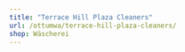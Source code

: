 ```yaml
---
title: "Terrace Hill Plaza Cleaners"
url: /ottumwa/terrace-hill-plaza-cleaners/
shop: Wäscherei
---
```

